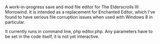 A work-in-progress save and mod file editor for The Elderscrolls III: Morrowind. It is intended as a replacement for Enchanted Editor, which I've found to have serious file corruption issues when used with Windows 8 in particular.

It currently runs in command line, php editor.php. Any parameters have to be set in the code itself, it is not yet interactive. 